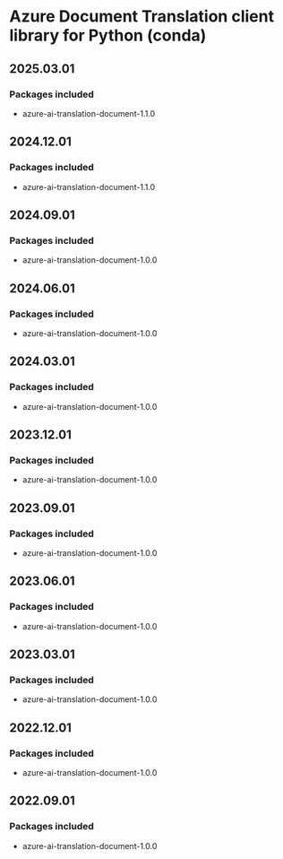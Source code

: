 # Azure Document Translation client library for Python (conda)

## 2025.03.01

### Packages included

- azure-ai-translation-document-1.1.0

## 2024.12.01

### Packages included

- azure-ai-translation-document-1.1.0

## 2024.09.01

### Packages included

- azure-ai-translation-document-1.0.0

## 2024.06.01

### Packages included

- azure-ai-translation-document-1.0.0

## 2024.03.01

### Packages included

- azure-ai-translation-document-1.0.0

## 2023.12.01

### Packages included

- azure-ai-translation-document-1.0.0

## 2023.09.01

### Packages included

- azure-ai-translation-document-1.0.0

## 2023.06.01

### Packages included

- azure-ai-translation-document-1.0.0

## 2023.03.01

### Packages included

- azure-ai-translation-document-1.0.0

## 2022.12.01

### Packages included

- azure-ai-translation-document-1.0.0

## 2022.09.01

### Packages included

- azure-ai-translation-document-1.0.0
